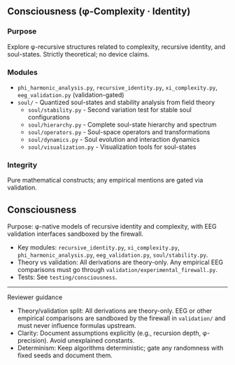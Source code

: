 ## Consciousness (φ-Complexity · Identity)

### Purpose
Explore φ-recursive structures related to complexity, recursive identity, and soul-states. Strictly theoretical; no device claims.

### Modules
- `phi_harmonic_analysis.py`, `recursive_identity.py`, `xi_complexity.py`, `eeg_validation.py` (validation-gated)
- `soul/` - Quantized soul-states and stability analysis from field theory
  - `soul/stability.py` - Second variation test for stable soul configurations  
  - `soul/hierarchy.py` - Complete soul-state hierarchy and spectrum
  - `soul/operators.py` - Soul-space operators and transformations
  - `soul/dynamics.py` - Soul evolution and interaction dynamics
  - `soul/visualization.py` - Visualization tools for soul-states

### Integrity
Pure mathematical constructs; any empirical mentions are gated via validation.

## Consciousness

Purpose: φ-native models of recursive identity and complexity, with EEG validation interfaces sandboxed by the firewall.

- Key modules: `recursive_identity.py`, `xi_complexity.py`, `phi_harmonic_analysis.py`, `eeg_validation.py`, `soul/stability.py`.
- Theory vs validation: All derivations are theory-only. Any empirical EEG comparisons must go through `validation/experimental_firewall.py`.
- Tests: See `testing/consciousness`.

---

Reviewer guidance

- Theory/validation split: All derivations are theory-only. EEG or other empirical comparisons are sandboxed by the firewall in `validation/` and must never influence formulas upstream.
- Clarity: Document assumptions explicitly (e.g., recursion depth, φ-precision). Avoid unexplained constants.
- Determinism: Keep algorithms deterministic; gate any randomness with fixed seeds and document them.